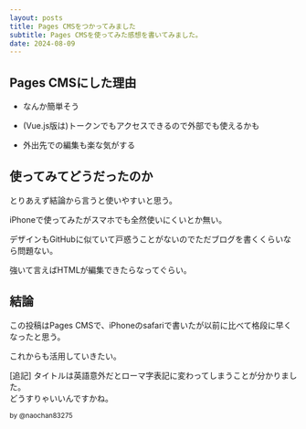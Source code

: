 ```yaml
---
layout: posts
title: Pages CMSをつかってみました
subtitle: Pages CMSを使ってみた感想を書いてみました。
date: 2024-08-09
---
```

## Pages CMSにした理由

*   なんか簡単そう
    
*   (Vue.js版は)トークンでもアクセスできるので外部でも使えるかも
    
*   外出先での編集も楽な気がする
    

## 使ってみてどうだったのか

とりあえず結論から言うと使いやすいと思う。

iPhoneで使ってみたがスマホでも全然使いにくいとか無い。

デザインもGitHubに似ていて戸惑うことがないのでただブログを書くくらいなら問題ない。

強いて言えばHTMLが編集できたらなってぐらい。

## 結論

この投稿はPages CMSで、iPhoneのsafariで書いたが以前に比べて格段に早くなったと思う。

これからも活用していきたい。

[追記]
タイトルは英語意外だとローマ字表記に変わってしまうことが分かりました。<br>
どうすりゃいいんですかね。

<small>by @naochan83275</small>
